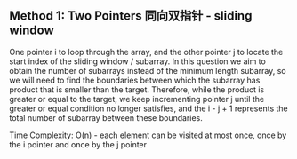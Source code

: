 ## Method 1: Two Pointers 同向双指针 - sliding window

One pointer i to loop through the array, and the other pointer j to locate the start index of the sliding window / subarray. In this question we aim to obtain the number of subarrays instead of the minimum length subarray, so we will need to find the boundaries between which the subarray has product that is smaller than the target. Therefore, while the product is greater or equal to the target, we keep incrementing pointer j until the greater or equal condition no longer satisfies, and the i - j + 1 represents the total number of subarray between these boundaries.

Time Complexity: O(n) - each element can be visited at most once, once by the i pointer and once by the j pointer
